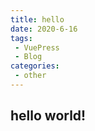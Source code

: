 ```yaml
---
title: hello
date: 2020-6-16
tags:
 - VuePress
 - Blog
categories:
 - other
---
```

## hello world!